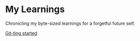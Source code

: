# My Learnings
Chronicling my byte-sized learnings for a forgetful future self. 

[Git-ting started](https://github.com/42folders/learning-journal/blob/main/Git-ting%20started.md)
